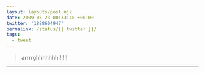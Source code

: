 ```yaml
---
layout: layouts/post.njk
date: 2009-05-23 00:33:48 +00:00
twitter: '1888604947'
permalink: /status/{{ twitter }}/
tags: 
  - tweet
---
```


> arrrrghhhhhhh!!!!!!

---
